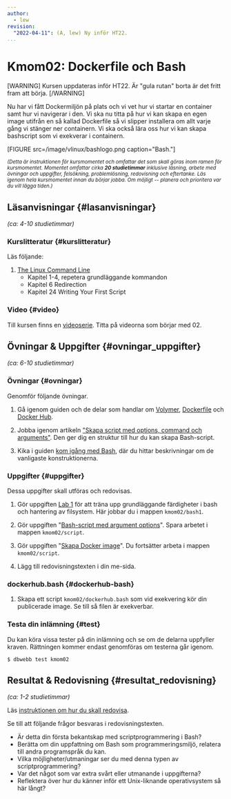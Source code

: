 ```yaml
---
author:
  - lew
revision:
  "2022-04-11": (A, lew) Ny inför HT22.
...
```


# Kmom02: Dockerfile och Bash

[WARNING]
Kursen uppdateras inför HT22. Är "gula rutan" borta är det fritt fram att börja.
[/WARNING]

Nu har vi fått Dockermiljön på plats och vi vet hur vi startar en container samt hur vi navigerar i den. Vi ska nu titta på hur vi kan skapa en egen image utifrån en så kallad Dockerfile så vi slipper installera om allt varje gång vi stänger ner containern. Vi ska också lära oss hur vi kan skapa bashscript som vi exekverar i containern.

<!--more-->

[FIGURE src=/image/vlinux/bashlogo.png caption="Bash."]

<small><i>(Detta är instruktionen för kursmomentet och omfattar det som skall göras inom ramen för kursmomentet. Momentet omfattar cirka **20 studietimmar** inklusive läsning, arbete med övningar och uppgifter, felsökning, problemlösning, redovisning och eftertanke. Läs igenom hela kursmomentet innan du börjar jobba. Om möjligt -- planera och prioritera var du vill lägga tiden.)</i></small>

## Läsanvisningar {#lasanvisningar}

_(ca: 4-10 studietimmar)_

### Kurslitteratur {#kurslitteratur}

Läs följande:

1. [The Linux Command Line](kunskap/boken-the-linux-command-line)
   - Kapitel 1-4, repetera grundläggande kommandon
   - Kapitel 6 Redirection
   - Kapitel 24 Writing Your First Script

### Video {#video}

Till kursen finns en [videoserie](https://www.youtube.com/playlist?list=PLKtP9l5q3ce_XueavhyZ_udFDLVFaoVo5). Titta på videorna som börjar med 02.

## Övningar & Uppgifter {#ovningar_uppgifter}

_(ca: 6-10 studietimmar)_

### Övningar {#ovningar}

Genomför följande övningar.

1. Gå igenom guiden och de delar som handlar om [Volymer](guide/docker/volymer), [Dockerfile](guide/docker//bygga-image) och [Docker Hub](guide/docker/docker-hub).

1. Jobba igenom artikeln ["Skapa script med options, command och arguments"](kunskap/skapa-bash-skript-med-options-command-och-arguments). Den ger dig en struktur till hur du kan skapa Bash-script.

1. Kika i guiden [kom igång med Bash](guide/kom-igang-med-bash), där du hittar beskrivningar om de vanligaste konstruktionerna.

### Uppgifter {#uppgifter}

Dessa uppgifter skall utföras och redovisas.

1. Gör uppgiften [Lab 1](uppgift/linux-lab-1-introduktion-till-bash) för att träna upp grundläggande färdigheter i bash och hantering av filsystem. Här jobbar du i mappen `kmom02/bash1`.

1. Gör uppgiften "[Bash-script med argument options](uppgift/ett-bash-script-med-options-command-arguments)". Spara arbetet i mappen `kmom02/script`.

1. Gör uppgiften "[Skapa Docker image](uppgift/skapa-docker-image)". Du fortsätter arbeta i mappen `kmom02/script`.

1. Lägg till redovisningstexten i din me-sida.

### dockerhub.bash {#dockerhub-bash}

1. Skapa ett script `kmom02/dockerhub.bash` som vid exekvering kör din publicerade image. Se till så filen är exekverbar.

### Testa din inlämning {#test}

Du kan köra vissa tester på din inlämning och se om de delarna uppfyller kraven. Rättningen kommer endast genomföras om testerna går igenom.

```console
$ dbwebb test kmom02
```

## Resultat & Redovisning {#resultat_redovisning}

_(ca: 1-2 studietimmar)_

Läs [instruktionen om hur du skall redovisa](./../redovisa).

Se till att följande frågor besvaras i redovisningstexten.

- Är detta din första bekantskap med scriptprogrammering i Bash?
- Berätta om din uppfattning om Bash som programmeringsmiljö, relatera till andra programspråk du kan.
- Vilka möjligheter/utmaningar ser du med denna typen av scriptprogrammering?
- Var det något som var extra svårt eller utmanande i uppgifterna?
- Reflektera över hur du känner inför ett Unix-liknande operativsystem så här långt?
